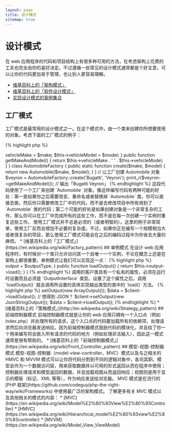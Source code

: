 ```yaml
---
layout: page
title: 设计模式
sitemap: true
---
```


# 设计模式

在 web 应用程序的代码和项目结构上有很多种可用的方法，在考虑架构上花费的工夫也完全由你的喜好决定。不过遵循一些常见的设计模式通常都是个好主意，可以让你的代码更加易于管理，也让别人更容易理解。

* [维基百科上的「架构模式」](https://en.wikipedia.org/wiki/Architectural_pattern)
* [维基百科上的「软件设计模式」](https://en.wikipedia.org/wiki/Software_design_pattern)
* [实现设计模式的案例集合](https://github.com/domnikl/DesignPatternsPHP)

## 工厂模式

工厂模式是最常用的设计模式之一。在这个模式中，由一个类来创建你所想要使用的对象。考虑下面的工厂模式的例子：

{% highlight php %}
<?php
class Automobile
{
    private $vehicleMake;
    private $vehicleModel;

    public function __construct($make, $model)
    {
        $this->vehicleMake = $make;
        $this->vehicleModel = $model;
    }

    public function getMakeAndModel()
    {
        return $this->vehicleMake . ' ' . $this->vehicleModel;
    }
}

class AutomobileFactory
{
    public static function create($make, $model)
    {
        return new Automobile($make, $model);
    }
}

// 让工厂创建 Automobile 对象
$veyron = AutomobileFactory::create('Bugatti', 'Veyron');

print_r($veyron->getMakeAndModel()); // 输出「Bugatti Veyron」
{% endhighlight %}

这段代码使用了一个工厂来创建 `Automobile` 对象。像这样编写代码有两种可能的好处：第一是如果你之后需要改变、重命名或者替换掉 `Automobile` 类，你可以直接去做，然后你只需要修改工厂中的代码，而不是去修改项目中所有用到了 `Automobile` 类的代码；第二个可能的好处是如果创建对象是一个非常复杂的工作，那么你可以在工厂中完成所有的这些工作，而不是在每一次创建一个实例时重复这些工作。

使用工厂模式并不总是必须的（或者明智的）。这里的例子非常简单，使用工厂反而会增加不必要的复杂度。不过，如果你正在编写一个规模相当大或者很复杂的项目，那么使用工厂模式可能会在之后的编码过程中为你省去大量的麻烦。

* [维基百科上的「工厂模式」](https://en.wikipedia.org/wiki/Factory_pattern)

## 单例模式

在设计 web 应用程序时，有时候对一个类只允许访问其一个且唯一一个实例，不论在概念上还是在架构上都很重要。单例模式让我们可以实现这一点：

{% highlight php %}
<?php
class Singleton
{
    /**
     * @var Singleton The reference to *Singleton* instance of this class
     */
    private static $instance;
    
    /**
     * Returns the *Singleton* instance of this class.
     *
     * @return Singleton The *Singleton* instance.
     */
    public static function getInstance()
    {
        if (null === static::$instance) {
            static::$instance = new static();
        }
        
        return static::$instance;
    }

    /**
     * Protected constructor to prevent creating a new instance of the
     * *Singleton* via the `new` operator from outside of this class.
     */
    protected function __construct()
    {
    }

    /**
     * Private clone method to prevent cloning of the instance of the
     * *Singleton* instance.
     *
     * @return void
     */
    private function __clone()
    {
    }

    /**
     * Private unserialize method to prevent unserializing of the *Singleton*
     * instance.
     *
     * @return void
     */
    private function __wakeup()
    {
    }
}

class SingletonChild extends Singleton
{
}

$obj = Singleton::getInstance();
var_dump($obj === Singleton::getInstance());             // bool(true)

$anotherObj = SingletonChild::getInstance();
var_dump($anotherObj === Singleton::getInstance());      // bool(false)

var_dump($anotherObj === SingletonChild::getInstance()); // bool(true)
{% endhighlight %}

上面的代码通过一个[**静态**变量](http://php.net/language.variables.scope#language.variables.scope.static)和一个静态的创建方法 `getInstance()` 实现了单例模式。要注意以下几点：

* 构造方法 [`__construct()`](http://php.net/language.oop5.decon#object.construct) 被声明为受保护的（protected），从而防止在类的外面使用 `new` 运算符建立一个新的实例；
* 魔术方法 [`__clone()`](http://php.net/language.oop5.cloning#object.clone) 被声明为私有的从而防止使用 [`clone`](http://php.net/language.oop5.cloning) 运算符克隆这个类的实例；
* 魔术方法 [`__wakeup()`](http://php.net/language.oop5.magic#object.wakeup) 被声明为私有的，从而防止使用全局函数 [`unserialize()`](http://php.net/function.unserialize) 来反序列化这个类的实例；
* 新的实例是通过在静态方法 `getInstance()` 中使用关键字 `static` 通过[后期静态绑定](http://php.net/language.oop5.late-static-bindings)来实现的。这样可以允许建立 `Singleton` 类的子类。

单例模式在需要确保一个类在 web 应用的整个请求的生命周期内只有唯一一个实例时非常有用，这种情况通常会在我们使用全局对象（例如一个配置类）或者使用共享的资源（例如事件队列）时发生。

你应当在使用单例模式时保持谨慎，因为它会为你的程序带来全局的状态，从而减弱了程序的可测试性。在大多数情况下，可以（并且应当）使用依赖注入来代替一个单例类。使用依赖注入意味着我们不会为程序的设计增加不必要的耦合度，因为使用共享或者全局资源的对象不需要对一个类的具体定义有所了解。

* [维基百科上的「单例模式」](https://en.wikipedia.org/wiki/Singleton_pattern)

## 策略模式

使用策略模式，你可以封装特定的算法族群，让客户类来负责实现算法，从而不需要对算法的具体实现有所了解。策略模式有很多变种，下面介绍了最简单的一种：

第一段代码展示了一个算法族群。你也许想得到一个连续的数组、一些 JSON 数据或者仅仅是一个数组而已：

{% highlight php %}
<?php

interface OutputInterface
{
    public function load();
}

class SerializedArrayOutput implements OutputInterface
{
    public function load()
    {
        return serialize($arrayOfData);
    }
}

class JsonStringOutput implements OutputInterface
{
    public function load()
    {
        return json_encode($arrayOfData);
    }
}

class ArrayOutput implements OutputInterface
{
    public function load()
    {
        return $arrayOfData;
    }
}
{% endhighlight %}

通过封装上面的算法，你让你的代码变得更加美观干净，让其他的开发者可以轻松地添加新的输出类型而不需要影响客户代码。

你可以看到每一个具体的「输出」类都实现了 `OutputInterface`，这样做有两个目的，首先这样做向所有新的具体实现提供了一个必须遵守的合约，其次，通过实现一个公有的接口，你可以在下面一节看到你可以使用 [类型约束](http://php.net/language.oop5.typehinting)来确保使用这些行为的客户代码符合正确的类型（在这里是 `OutputInterface`）。

下面一段代码展示了一个调用的客户代码可以使用这些算法的其中一个，并且可以在运行时设置需要的行为：

{% highlight php %}
<?php
class SomeClient
{
    private $output;

    public function setOutput(OutputInterface $outputType)
    {
        $this->output = $outputType;
    }

    public function loadOutput()
    {
        return $this->output->load();
    }
}
{% endhighlight %}

调用的客户类具有一个私有的属性，必须在运行时设置而且必须是 `OutputInterface` 类型。设置了这个属性之后，调用 `loadOutput()` 就会调用所设置的具体实现输出类型的类中的 `load()` 方法。

{% highlight php %}
<?php
$client = new SomeClient();

// 想得到一个数组？
$client->setOutput(new ArrayOutput());
$data = $client->loadOutput();

// 想得到 JSON？
$client->setOutput(new JsonStringOutput());
$data = $client->loadOutput();

{% endhighlight %}

* [维基百科上的「策略模式」](http://en.wikipedia.org/wiki/Strategy_pattern)

## 前端控制器模式

前端控制器模式就是让你的 web 应用只拥有一个入口点（例如 index.php）并处理所有的请求，这个入口点的代码要加载所有的依赖项、处理请求然后向浏览器发送响应。因为前端控制器模式鼓励代码的模块化，并且给了你一个用来编写将会嵌入所有请求的代码的地方（例如处理非法输入），因此这一模式通常是很有帮助的。

* [维基百科上的「前端控制器模式」](https://en.wikipedia.org/wiki/Front_Controller_pattern)

## 模型-视图-控制器模式

模型-视图-控制器（model-view-controller，MVC）模式以及与之相关的 HMVC 和 MVVM 模式可以让你将代码分割到不同的逻辑对象中，各司其职。模型会作为一个数据访问层，用来获取数据并以可用的形式返回从而在程序中使用；控制器处理请求和模型返回的数据，并且加载视图从而返回响应；视图则是用于显示的模板（标记、XML 等等），作为响应发送给浏览器。

MVC 模式是在流行的 [PHP 框架](https://github.com/codeguy/php-the-right-way/wiki/Frameworks) 中使用最广泛的架构模式。

了解更多有关 MVC 模式以及其他相关的模式的内容：

* [MVC](https://en.wikipedia.org/wiki/Model%E2%80%93View%E2%80%93Controller)
* [HMVC](https://en.wikipedia.org/wiki/Hierarchical_model%E2%80%93view%E2%80%93controller)
* [MVVM](https://en.wikipedia.org/wiki/Model_View_ViewModel)
